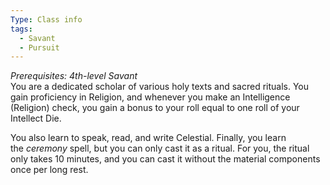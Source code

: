 ```yaml
---
Type: Class info
tags:
  - Savant
  - Pursuit
---
```

_Prerequisites: 4th-level Savant_  
You are a dedicated scholar of various holy texts and sacred rituals. You gain proficiency in Religion, and whenever you make an Intelligence (Religion) check, you gain a bonus to your roll equal to one roll of your Intellect Die.

You also learn to speak, read, and write Celestial. Finally, you learn the _ceremony_ spell, but you can only cast it as a ritual. For you, the ritual only takes 10 minutes, and you can cast it without the material components once per long rest.